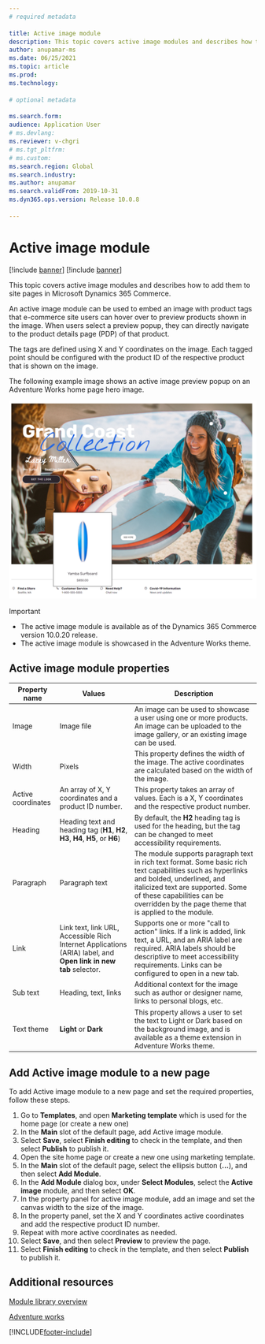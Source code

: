 ```yaml
---
# required metadata

title: Active image module
description: This topic covers active image modules and describes how to add them to site pages in Microsoft Dynamics 365 Commerce.
author: anupamar-ms
ms.date: 06/25/2021
ms.topic: article
ms.prod: 
ms.technology: 

# optional metadata

ms.search.form: 
audience: Application User
# ms.devlang: 
ms.reviewer: v-chgri
# ms.tgt_pltfrm: 
# ms.custom: 
ms.search.region: Global
ms.search.industry: 
ms.author: anupamar
ms.search.validFrom: 2019-10-31
ms.dyn365.ops.version: Release 10.0.8

---
```

# Active image module

[!include [banner](includes/banner.md)]
[!include [banner](includes/preview-banner.md)]

This topic covers active image modules and describes how to add them to site pages in Microsoft Dynamics 365 Commerce.

An active image module can be used to embed an image with product tags that e-commerce site users can hover over to preview products shown in the image. When users select a preview popup, they can directly navigate to the product details page (PDP) of that product. 

The tags are defined using X and Y coordinates on the image. Each tagged point should be configured with the product ID of the respective product that is shown on the image.

The following example image shows an active image preview popup on an Adventure Works home page hero image.

![Example of a active image module preview popup](./media/Active_image.PNG)

>[!IMPORTANT]
> - The active image module is available as of the Dynamics 365 Commerce version 10.0.20 release.
> - The active image module is showcased in the Adventure Works theme.

## Active image module properties

| Property name  | Values | Description |
|----------------|--------|-------------|
| Image          | Image file | An image can be used to showcase a user using one or more products. An image can be uploaded to the image gallery, or an existing image can be used. |
|Width| Pixels| This property defines the width of the image. The active coordinates are calculated based on the width of the image.|
|Active coordinates| An array of X, Y coordinates and a product ID number.| This property takes an array of values. Each is a X, Y coordinates and the respective product number.|
| Heading        | Heading text and heading tag (**H1**, **H2**, **H3**, **H4**, **H5**, or **H6**) | By default, the **H2** heading tag is used for the heading, but the tag can be changed to meet accessibility requirements. |
| Paragraph      | Paragraph text | The module supports paragraph text in rich text format. Some basic rich text capabilities such as hyperlinks and bolded, underlined, and italicized text are supported. Some of these capabilities can be overridden by the page theme that is applied to the module. |
| Link           | Link text, link URL, Accessible Rich Internet Applications (ARIA) label, and **Open link in new tab** selector. | Supports one or more "call to action" links. If a link is added, link text, a URL, and an ARIA label are required. ARIA labels should be descriptive to meet accessibility requirements. Links can be configured to open in a new tab. |
| Sub text|  Heading, text, links| Additional context for the image such as author or designer name, links to personal blogs, etc.|
|Text theme| **Light** or **Dark**| This property allows a user to set the text to Light or Dark based on the background image, and is available as a theme extension in Adventure Works theme. |

## Add Active image module to a new page

To add Active image module to a new page and set the required properties, follow these steps.

1. Go to **Templates**, and open **Marketing template** which is used for the home page (or create a new one)
1. In the **Main** slot of the default page, add Active image module.
1. Select **Save**, select **Finish editing** to check in the template, and then select **Publish** to publish it.
1. Open the site home page or create a new one using marketing template.
1. In the **Main** slot of the default page, select the ellipsis button (**...**), and then select **Add Module**.
1. In the **Add Module** dialog box, under **Select Modules**, select the **Active image** module, and then select **OK**.
1. In the property panel for active image module, add an image and set the canvas width to the size of the image.
1. In the property panel, set the X and Y coordinates active coordinates and add the respective product ID number.
1. Repeat with more active coordinates as needed.
1. Select **Save**, and then select **Preview** to preview the page.
1. Select **Finish editing** to check in the template, and then select **Publish** to publish it. 

## Additional resources

[Module library overview](starter-kit-overview.md)

[Adventure works]()





[!INCLUDE[footer-include](../includes/footer-banner.md)]


